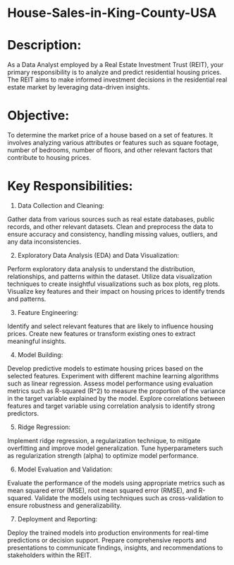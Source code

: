 # House-Sales-in-King-County-USA

# Description: 

As a Data Analyst employed by a Real Estate Investment Trust (REIT), your primary responsibility is to analyze and predict residential housing prices. The REIT aims to make informed investment decisions in the residential real estate market by leveraging data-driven insights.

# Objective:

To determine the market price of a house based on a set of features. It involves analyzing various attributes or features such as square footage, number of bedrooms, number of floors, and other relevant factors that contribute to housing prices.


# Key Responsibilities:

1) Data Collection and Cleaning:

Gather data from various sources such as real estate databases, public records, and other relevant datasets.
Clean and preprocess the data to ensure accuracy and consistency, handling missing values, outliers, and any data inconsistencies.

2) Exploratory Data Analysis (EDA) and Data Visualization:

Perform exploratory data analysis to understand the distribution, relationships, and patterns within the dataset.
Utilize data visualization techniques to create insightful visualizations such as box plots, reg plots.
Visualize key features and their impact on housing prices to identify trends and patterns.

3) Feature Engineering:

Identify and select relevant features that are likely to influence housing prices.
Create new features or transform existing ones to extract meaningful insights.

4) Model Building:

Develop predictive models to estimate housing prices based on the selected features.
Experiment with different machine learning algorithms such as linear regression.
Assess model performance using evaluation metrics such as R-squared (R^2) to measure the proportion of the variance in the target variable explained by the model.
Explore correlations between features and target variable using correlation analysis to identify strong predictors.

5) Ridge Regression:

Implement ridge regression, a regularization technique, to mitigate overfitting and improve model generalization.
Tune hyperparameters such as regularization strength (alpha) to optimize model performance.

6) Model Evaluation and Validation:

Evaluate the performance of the models using appropriate metrics such as mean squared error (MSE), root mean squared error (RMSE), and R-squared.
Validate the models using techniques such as cross-validation to ensure robustness and generalizability.

7) Deployment and Reporting:

Deploy the trained models into production environments for real-time predictions or decision support.
Prepare comprehensive reports and presentations to communicate findings, insights, and recommendations to stakeholders within the REIT.

